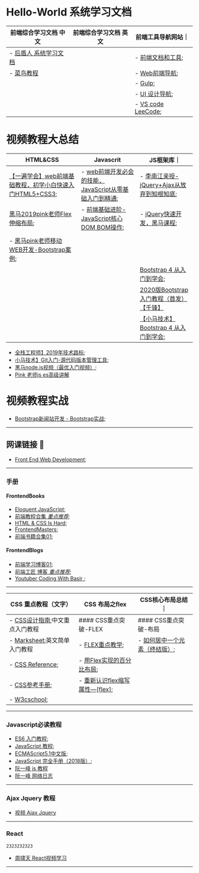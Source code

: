 # Hello-World 系统学习文档

|前端综合学习文档 中文|前端综合学习文档 英文 | 前端工具导航网站｜
|  ----  | ----  | ----  |
| - [后盾人 系统学习文档](http://houdunren.gitee.io/note/) |   | - [前端文档和工具](https://www.html.cn/nav/);  |
| - [菜鸟教程](https://www.runoob.com/) |   | - [Web前端导航](http://www.alloyteam.com/nav/);  |
|  |   | - [Gulp](https://www.gulpjs.com.cn/);  |
|  |   |  - [UI 设计导航](http://so.uigreat.com/); |
|  |   | - [VS code LeeCode](https://github.com/LeetCode-OpenSource/vscode-leetcode/blob/master/docs/README_zh-CN.md);  |




# **视频教程大总结**
|HTML&CSS|Javascrit | JS框架库｜   
|  ----  | ----  | ----  |
|[【一遍学会】web前端基础教程，初学小白快速入门HTML5+CSS3](https://www.bilibili.com/video/BV1pE411q7FU);|- [web前端开发必会的技能，JavaScript从零基础入门到精通](https://www.bilibili.com/video/BV1ux411d75J?p=120);|- [李南江亲授-jQuery+Ajax从放弃到知根知底](https://www.bilibili.com/video/BV17W41137jn/?spm_id_from=333.788.videocard.2);|
|[黑马2019pink老师Flex伸缩布局](https://www.bilibili.com/video/BV1BJ41197XE?p=2); | - [前端基础进阶-JavaScript核心 DOM BOM操作](https://www.bilibili.com/video/BV1k4411w7sV?p=14); | - [jQuery快速开发，黑马课程](https://www.bilibili.com/video/BV1Wz411B7N5/?spm_id_from=333.788.videocard.5); |
| |  | 
- [黑马pink老师移动WEB开发-Bootstrap案例](https://www.bilibili.com/video/BV1R7411s72K/?spm_id_from=333.788.videocard.9); |
| |  | [Bootstrap 4 从入门到学会](https://www.bilibili.com/video/BV1kp411R7TW/?spm_id_from=333.788.videocard.4); |
|  |  | [2020版Bootstrap入门教程（首发）【千锋】](https://www.bilibili.com/video/BV1uQ4y1T7kW?p=13) |
|  |  | [【小马技术】Bootstrap 4 从入门到学会](https://www.bilibili.com/video/BV1kp411R7TW?p=21); |





- [全栈工程师】2019年技术路标](https://www.bilibili.com/video/BV1r4411p79s);
- [小马技术】Git入门-源代码版本管理工具](https://www.bilibili.com/video/BV1op411o7jY);
- [黑马node.js视频（最优入门视频）](https://www.bilibili.com/video/BV16E41137ZU?from=search&seid=11015538650469949063);
- [Pink 老师js es高级讲解](https://www.bilibili.com/video/BV1Kt411w7MP?p=14)


# **视频教程实战**
- [Bootstrap新闻站开发 - Bootstrap实战](https://www.bilibili.com/video/BV1nx411m7mx?p=3);
---



## 网课链接 🔗

- [Front End Web Development](https://teamtreehouse.com/tracks/front-end-web-development);
---

### 手册


#### FrontendBooks
- [Eloquent JavaScript](https://eloquentjavascript.net/);
- [前端教程合集 *重点推荐*](https://www.jqhtml.com/category/tutorial);
- [HTML & CSS Is Hard](https://www.internetingishard.com/html-and-css/introduction/);
- [FrontendMasters](https://frontendmasters.com/books/front-end-handbook/2019/);
- [前端书籍合集01](https://github.com/manjunath5496/HTML-CSS-Programming-Books);

#### FrontendBlogs
- [前端学习博客01](https://github.com/qiu-deqing/FE-learning#%E5%B7%A5%E5%85%B7);
- [前端工匠 博客 *重点推荐*](https://github.com/ljianshu/Blog);
- [Youtuber Coding With Basir ](https://codingwithbasir.com/);




---

|CSS 重点教程（文字）|CSS 布局之flex| CSS核心布局总结｜
|  ----  | ----  | ----  |
| - [CSS设计指南](https://www.nli.cn/read/css-sjzhin/part0000_split_004.html);中文重点入门教程 | #### CSS重点突破-FLEX|#### CSS重点突破-布局 |
|- [Marksheet](https://marksheet.io/);英文简单入门教程 |- [FLEX重点教学](https://github.com/samanthaming/Flexbox30); | - [如何居中一个元素（终结版）](https://github.com/ljianshu/Blog/issues/29);|
|- [CSS Reference](http://tympanus.net/codrops/css_reference/);|- [用Flex实现的百分比布局](https://blog.csdn.net/Handsome_fan/article/details/70199238); | |
|- [CSS参考手册](http://css.doyoe.com/);|- [重新认识flex缩写属性—[flex]](https://juejin.im/post/5b0f2de751882536c25d56d9);|  |
|- [W3cschool](https://www.w3schools.com/css/default.asp);|  |  |


---


### Javascript必读教程
- [ES6 入门教程](https://es6.ruanyifeng.com/);
- [JavaScript 教程](https://wangdoc.com/javascript/);
- [ECMAScript5.1中文版](http://yanhaijing.com/es5/#about);
- [JavaScript 完全手册（2018版）](https://www.w3schools.com/css/default.asp);
- [阮一峰 js 教程](https://javascript.ruanyifeng.com/oop/this.html)
- [阮一峰 网络日志](https://www.ruanyifeng.com/blog/2010/04/using_this_keyword_in_javascript.html)
---
### Ajax Jquery 教程
- [视频 Ajax Jquery](https://www.bilibili.com/video/BV1D4411a7xA?p=2)
---
### React
```
2323232323
```
- [周啸天 React视频学习](https://www.bilibili.com/video/BV14t4y1278c?from=search&seid=17237719711732453932)
---
